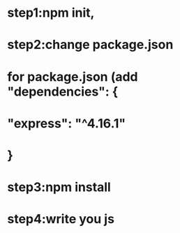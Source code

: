 # step1:npm init,
# step2:change package.json
# for package.json (add "dependencies": {
#	"express": "^4.16.1"
# }  
# step3:npm install
# step4:write you js
